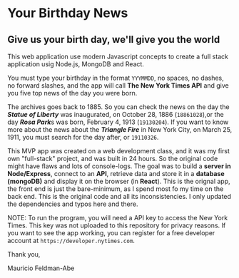 # Your Birthday News

## Give us your birth day, we'll give you the world

This web application use modern Javascript concepts to create a full stack application usig Node.js, MongoDB and React.

You must type your birthday in the format `YYYMMDD`, no spaces, no dashes, no forward slashes, and the app will call 
**The New York Times API** and give you five top news of the day you were born. 

The archives goes back to 1885. So you can check the news on the day the ***Statue of Liberty*** was inaugurated, on October 28, 1886 (`18861028`),or the day ***Rosa Park***s was born, February 4, 1913 (`19130204`). If you want to know 
more about the news about the ***Triangle Fire*** in New York City, on March 25, 1911, you must search for the day after, or `19110326`.

This MVP app was created on a web development class, and it was my first own "full-stack" project, and was built in 24 hours. 
So the original code might have flaws and lots of console-logs. The goal was to build a **server in Node/Express**, connect to an **API**, retrieve data and store it in a **database (mongoDB)** and display it on the browser (in **React**). This is the orignal app, the front end is just the bare-minimum, as I spend most fo my time on the back end. This is the original code and all its inconsistencies. I only updated the dependencies and typos here and there.

NOTE: To run the program, you will need a API key to access the New York Times. This key was not uploaded to this repository for privacy reasons. If you want to see the app working, you can register for a free developer account at `https://developer.nytimes.com`.

Thank you,

Mauricio Feldman-Abe


